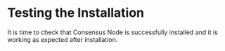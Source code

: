 # Testing the Installation

It is time to check that Consensus Node is successfully installed and it is working as expected after installation.